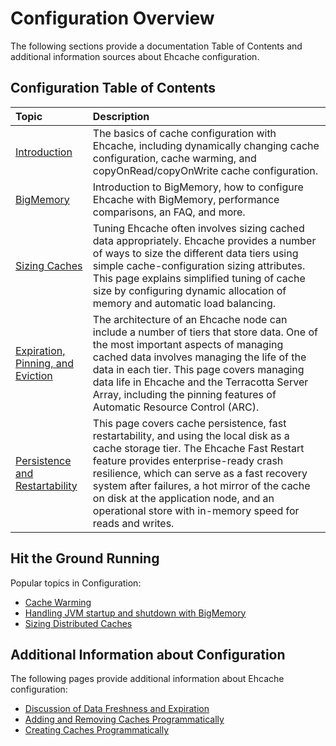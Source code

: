 ---
---

# Configuration Overview

The following sections provide a documentation Table of Contents and additional information sources about Ehcache configuration.

## Configuration Table of Contents

| Topic | Description |
|:-------|:------------|
|[Introduction](/documentation/2.8/configuration/configuration.html)|The basics of cache configuration with Ehcache, including dynamically changing cache configuration, cache warming, and copyOnRead/copyOnWrite cache configuration.|
|[BigMemory](/documentation/2.8/configuration/bigmemory.html)|Introduction to BigMemory, how to configure Ehcache with BigMemory, performance comparisons, an FAQ, and more.|
|[Sizing Caches](/documentation/2.8/configuration/cache-size.html)|Tuning Ehcache often involves sizing cached data appropriately. Ehcache provides a number of ways to size the different data tiers using simple cache-configuration sizing attributes. This page explains simplified tuning of cache size by configuring dynamic allocation of memory and automatic load balancing.|
|[Expiration, Pinning, and Eviction](/documentation/2.8/configuration/data-life.html)|The architecture of an Ehcache node can include a number of tiers that store data. One of the most important aspects of managing cached data involves managing the life of the data in each tier. This page covers managing data life in Ehcache and the Terracotta Server Array, including the pinning features of Automatic Resource Control (ARC).|
|[Persistence and Restartability](/documentation/2.8/configuration/fast-restart.html)|This page covers cache persistence, fast restartability, and using the local disk as a cache storage tier. The Ehcache Fast Restart feature provides enterprise-ready crash resilience, which can serve as a fast recovery system after failures, a hot mirror of the cache on disk at the application node, and an operational store with in-memory speed for reads and writes.|


## Hit the Ground Running
Popular topics in Configuration:

* [Cache Warming](/documentation/2.8/configuration/configuration.html#cache-warming-for-multi-tier-caches)
* [Handling JVM startup and shutdown with BigMemory](/documentation/2.8/configuration/bigmemory.html#handling-jvm-lifecycle)
* [Sizing Distributed Caches](/documentation/2.8/configuration/cache-size.html#sizing-distributed-caches)


## Additional Information about Configuration
The following pages provide additional information about Ehcache configuration:

* [Discussion of Data Freshness and Expiration](/documentation/2.8/recipes/expiration.html)
* [Adding and Removing Caches Programmatically](/documentation/2.8/code-samples.html#adding-and-removing-caches-programmatically)
* [Creating Caches Programmatically](/documentation/2.8/code-samples.html#creating-caches-programmatically)
